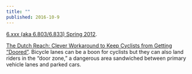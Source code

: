 ```yaml
---
title: ""
published: 2016-10-9
---
```




<a href="http://courses.csail.mit.edu/6.803/schedule.html" target="_blank">6.xxx (aka 6.803/6.833) Spring 2012</a>. 




<a href="http://99percentinvisible.org/article/dutch-reach-clever-workaround-keep-cyclists-getting-doored" target="_blank">The Dutch Reach: Clever Workaround to Keep Cyclists from Getting “Doored”</a>. Bicycle lanes can be a boon for cyclists but they can also land riders in the “door zone,” a dangerous area sandwiched between primary vehicle lanes and parked cars.

